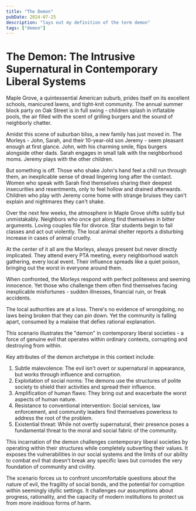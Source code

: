 ```yaml
---
title: "The Demon"
pubDate: 2024-07-25
description: "lays out my definition of the term demon"
tags: ["demon"]
---
```


# The Demon: The Intrusive Supernatural in Contemporary Liberal Systems

Maple Grove, a quintessential American suburb, prides itself on its excellent schools, manicured lawns, and tight-knit community. The annual summer block party on Oak Street is in full swing - children splash in inflatable pools, the air filled with the scent of grilling burgers and the sound of neighborly chatter.

Amidst this scene of suburban bliss, a new family has just moved in. The Morleys - John, Sarah, and their 10-year-old son Jeremy - seem pleasant enough at first glance. John, with his charming smile, flips burgers alongside other dads. Sarah engages in small talk with the neighborhood moms. Jeremy plays with the other children.

But something is off. Those who shake John's hand feel a chill run through them, an inexplicable sense of dread lingering long after the contact. Women who speak with Sarah find themselves sharing their deepest insecurities and resentments, only to feel hollow and drained afterwards. Children who play with Jeremy come home with strange bruises they can't explain and nightmares they can't shake.

Over the next few weeks, the atmosphere in Maple Grove shifts subtly but unmistakably. Neighbors who once got along find themselves in bitter arguments. Loving couples file for divorce. Star students begin to fail classes and act out violently. The local animal shelter reports a disturbing increase in cases of animal cruelty.

At the center of it all are the Morleys, always present but never directly implicated. They attend every PTA meeting, every neighborhood watch gathering, every local event. Their influence spreads like a quiet poison, bringing out the worst in everyone around them.

When confronted, the Morleys respond with perfect politeness and seeming innocence. Yet those who challenge them often find themselves facing inexplicable misfortunes - sudden illnesses, financial ruin, or freak accidents.

The local authorities are at a loss. There's no evidence of wrongdoing, no laws being broken that they can pin down. Yet the community is falling apart, consumed by a malaise that defies rational explanation.

This scenario illustrates the "demon" in contemporary liberal societies - a force of genuine evil that operates within ordinary contexts, corrupting and destroying from within.

Key attributes of the demon archetype in this context include:

1. Subtle malevolence: The evil isn't overt or supernatural in appearance, but works through influence and corruption.
2. Exploitation of social norms: The demons use the structures of polite society to shield their activities and spread their influence.
3. Amplification of human flaws: They bring out and exacerbate the worst aspects of human nature.
4. Resistance to conventional intervention: Social services, law enforcement, and community leaders find themselves powerless to address the root of the problem.
5. Existential threat: While not overtly supernatural, their presence poses a fundamental threat to the moral and social fabric of the community.

This incarnation of the demon challenges contemporary liberal societies by operating within their structures while completely subverting their values. It exposes the vulnerabilities in our social systems and the limits of our ability to combat evil that doesn't break any specific laws but corrodes the very foundation of community and civility.

The scenario forces us to confront uncomfortable questions about the nature of evil, the fragility of social bonds, and the potential for corruption within seemingly idyllic settings. It challenges our assumptions about progress, rationality, and the capacity of modern institutions to protect us from more insidious forms of harm.